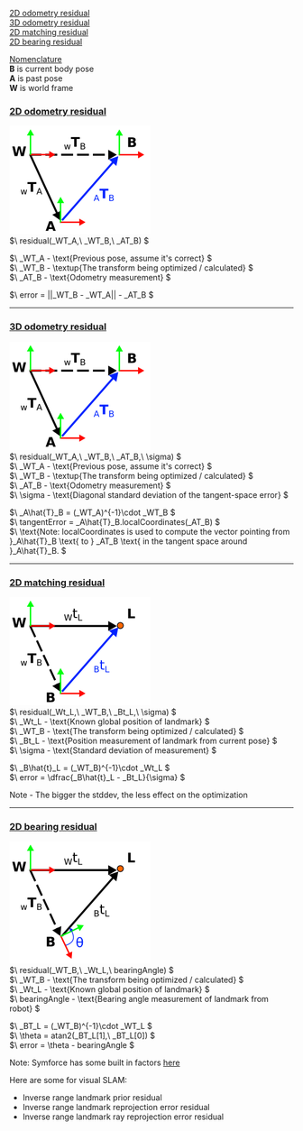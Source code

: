 [2D odometry residual](#2D-odometry-residual)  
[3D odometry residual](#3D-odometry-residual)  
[2D matching residual](#2D-matching-residual)  
[2D bearing residual](#2D-bearing-residual)  


<ins>Nomenclature</ins>  
**B** is current body pose  
**A** is past pose  
**W** is world frame  

### <ins>2D odometry residual</ins>  

![transforms](pngs/2D_odometry_residual.png)  
$\ residual(_WT_A,\ _WT_B,\ _AT_B) $  

$\ _WT_A - \text{Previous pose, assume it's correct} $  
$\ _WT_B - \textup{The transform being optimized / calculated} $  
$\ _AT_B - \text{Odometry measurement} $  

$\ error = ||_WT_B - _WT_A|| - _AT_B $  

------
### <ins>3D odometry residual</ins>

![transforms](pngs/3D_odometry_residual.png)  
$\ residual(_WT_A,\ _WT_B,\ _AT_B,\ \sigma)  $  
$\ _WT_A - \text{Previous pose, assume it's correct} $  
$\ _WT_B - \textup{The transform being optimized / calculated} $  
$\ _AT_B - \text{Odometry measurement} $  
$\ \sigma - \text{Diagonal standard deviation of the tangent-space error} $ 

$\ _A\hat{T}_B = (_WT_A)^{-1}\cdot _WT_B  $  
$\ tangentError = _A\hat{T}_B.localCoordinates(_AT_B) $  
$\ \text{Note: localCoordinates is used to compute the vector pointing from }_A\hat{T}_B \text{ to } _AT_B \text{ in the tangent space around }_A\hat{T}_B.  $  

------
### <ins>2D matching residual</ins>  

![transforms](pngs/2D_matching_residual.png)  
$\ residual(_Wt_L,\ _WT_B,\ _Bt_L,\ \sigma) $  
$\ _Wt_L - \text{Known global position of landmark} $  
$\ _WT_B - \text{The transform being optimized / calculated} $  
$\ _Bt_L - \text{Position measurement of landmark from current pose} $  
$\ \sigma - \text{Standard deviation of measurement} $  

$\ _B\hat{t}_L = (_WT_B)^{-1}\cdot _Wt_L $  
$\ error = \dfrac{_B\hat{t}_L - _Bt_L}{\sigma} $  

Note - The bigger the stddev, the less effect on the optimization  

-----  
### <ins>2D bearing residual</ins>

![transforms](pngs/2D_bearing_residual.png)  
$\ residual(_WT_B,\ _Wt_L,\ bearingAngle) $  
$\ _WT_B - \text{The transform being optimized / calculated} $  
$\ _Wt_L - \text{Known global position of landmark} $  
$\ bearingAngle - \text{Bearing angle measurement of landmark from robot} $  

$\ _BT_L = (_WT_B)^{-1}\cdot _WT_L $  
$\ \theta = atan2(_BT_L[1],\ _BT_L[0]) $  
$\ error = \theta - bearingAngle $

Note: Symforce has some built in factors [here](https://github.com/symforce-org/symforce/tree/main/symforce/codegen)  

Here are some for visual SLAM: 
* Inverse range landmark prior residual
* Inverse range landmark reprojection error residual
* Inverse range landmark ray reprojection error residual